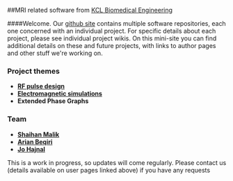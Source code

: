 

##MRI related software from [KCL Biomedical Engineering](http://www.kcl.ac.uk/lsm/research/divisions/imaging/departments/biomedengineering/index.aspx)

####Welcome. Our [github site](https://github.com/mriphysics) contains multiple software repositories, each one concerned with an individual project. For specific details about each project, please see individual project wikis. On this mini-site you can find additional details on these and future projects, with links to author pages and other stuff we're working on.


### Project themes

* [**RF pulse design**](rfpulsedes.html)
* [**Electromagnetic simulations**](emsims.html)
* **Extended Phase Graphs**

### Team

* [**Shaihan Malik**](https://kclpure.kcl.ac.uk/portal/shaihan.malik.html)
* [**Arian Beqiri**](https://kclpure.kcl.ac.uk/portal/en/persons/arian-beqiri%28b55341e1-1398-4feb-bf64-b37876b82c88%29.html)
* [**Jo Hajnal**](https://kclpure.kcl.ac.uk/portal/jo.hajnal.html)

This is a work in progress, so updates will come regularly. Please contact us (details available on user pages linked above) if you have any requests
